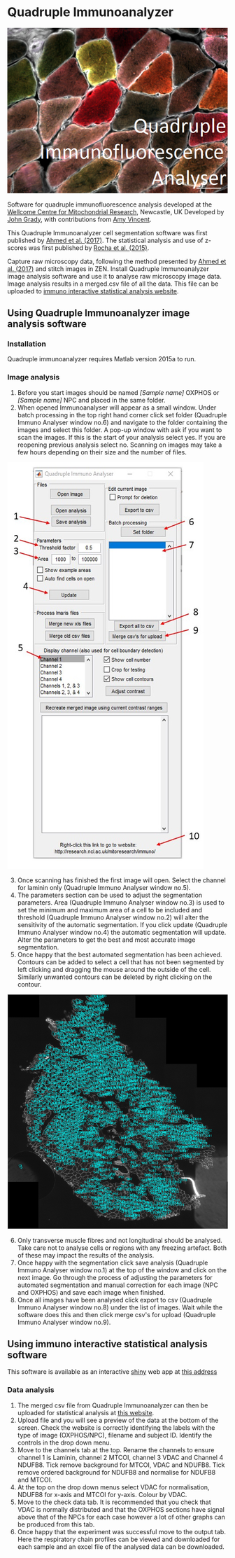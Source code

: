 # Quadruple Immunoanalyzer
![Raw quadruple immuno data](image_analysis/splash.png?raw=true)

Software for quadruple immunofluorescence analysis developed at the [Wellcome Centre for Mitochondrial Research](http://www.newcastle-mitochondria.com/), Newcastle, UK Developed by [John Grady](https://www.researchgate.net/profile/John_Grady2), with contributions from [Amy Vincent](http://www.newcastle-mitochondria.com/amy-vincent/).

This Quadruple Immunoanalyzer cell segmentation software was first published by [Ahmed et al. (2017)](https://www.nature.com/articles/s41598-017-14623-2). The statistical analysis and use of z-scores was first published by [Rocha et al. (2015)](https://www.nature.com/articles/srep15037).

Capture raw microscopy data, following the method presented by [Ahmed et al. (2017)](https://www.nature.com/articles/s41598-017-14623-2) and stitch images in ZEN.  Install Quadruple Immunoanalyzer image analysis software and use it to analyse raw microscopy image data.  Image analysis results in a merged.csv file of all the data.  This file can be uploaded to [immuno interactive statistical analysis website](http://iah-rdevext.ncl.ac.uk/immuno/).

## Using Quadruple Immunoanalyzer image analysis software

### Installation

Quadruple immunoanalyzer requires Matlab version 2015a to run.

### Image analysis
1.	Before you start images should be named *[Sample name]* OXPHOS or *[Sample name]* NPC and placed in the same folder.
2.	When opened Immunoanalyser will appear as a small window. Under batch processing in the top right hand corner click set folder (Quadruple Immuno Analyser window no.6) and navigate to the folder containing the images and select this folder. A pop-up window with ask if you want to scan the images. If this is the start of your analysis select yes. If you are reopening previous analysis select no. Scanning on images may take a few hours depending on their size and the number of files.

![Screenshot QuadImmunoanalyzer](image_analysis/image2.jpg?raw=true)

3.	Once scanning has finished the first image will open. Select the channel for laminin only (Quadruple Immuno Analyser window no.5).
4.	The parameters section can be used to adjust the segmentation parameters. Area (Quadruple Immuno Analyser window no.3) is used to set the minimum and maximum area of a cell to be included and threshold (Quadruple Immuno Analyser window no.2) will alter the sensitivity of the automatic segmentation. If you click update (Quadruple Immuno Analyser window no.4) the automatic segmentation will update. Alter the parameters to get the best and most accurate image segmentation.
5.	Once happy that the best automated segmentation has been achieved. Contours can be added to select a cell that has not been segmented by left clicking and dragging the mouse around the outside of the cell. Similarly unwanted contours can be deleted by right clicking on the contour.

![Screenshot QuadImmunoanalyzer](image_analysis/capture.png?raw=true)

6.  Only transverse muscle fibres and not longitudinal should be analysed. Take care not to analyse cells or regions with any freezing artefact. Both of these may impact the results of the analysis.
7.	Once happy with the segmentation click save analysis (Quadruple Immuno Analyser window no.1) at the top of the window and click on the next image. Go through the process of adjusting the parameters for automated segmentation and manual correction for each image (NPC and OXPHOS) and save each image when finished.
8.	Once all images have been analysed click export to csv (Quadruple Immuno Analyser window no.8) under the list of images. Wait while the software does this and then click merge csv's for upload (Quadruple Immuno Analyser window no.9).

## Using immuno interactive statistical analysis software

This software is available as an interactive [shiny](https://shiny.rstudio.com/) web app at [this address](http://iah-rdevext.ncl.ac.uk/immuno/)

### Data analysis
1.  The merged csv file from Quadruple Immunoanalyzer can then be uploaded for statistical analysis at [this website](http://iah-rdevext.ncl.ac.uk/immuno/).
2.	Upload file and you will see a preview of the data at the bottom of the screen. Check the website is correctly identifying the labels with the type of image (OXPHOS/NPC), filename and subject ID. Identify the controls in the drop down menu.
3.	Move to the channels tab at the top. Rename the channels to ensure channel 1 is Laminin, channel 2 MTCOI, channel 3 VDAC and Channel 4 NDUFB8.  Tick remove background for MTCOI, VDAC and NDUFB8. Tick remove ordered background for NDUFB8 and normalise for NDUFB8 and MTCOI.
4.	At the top on the drop down menus select VDAC for normalisation, NDUFB8 for x-axis and MTCOI for y-axis. Colour by VDAC.
5.	Move to the check data tab. It is recommended that you check that VDAC is normally distributed and that the OXPHOS sections have signal above that of the NPCs for each case however a lot of other graphs can be produced from this tab.
6.	Once happy that the experiment was successful move to the output tab. Here the respiratory chain profiles can be viewed and downloaded for each sample and an excel file of the analysed data can be downloaded.
